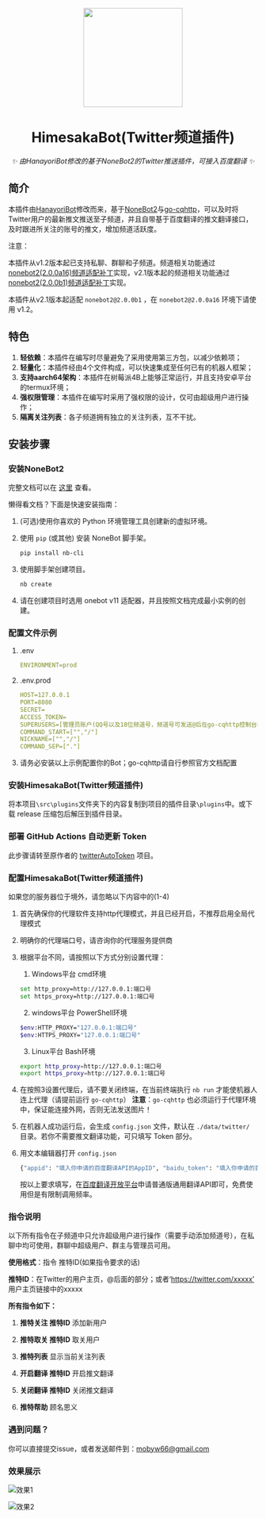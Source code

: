 <!-- markdownlint-disable MD033 MD041-->
<p align="center">
  <img src="https://cdn.jsdelivr.net/gh/mobyw/images@main/Comics/Himesaka.png" width="200" height="200"/>
</p>

<div align="center">

# HimesakaBot(Twitter频道插件)
<!-- markdownlint-disable-next-line MD036 -->
_✨ 由HanayoriBot修改的基于NoneBot2的Twitter推送插件，可接入百度翻译 ✨_

</div>

## 简介

本插件由[HanayoriBot](https://github.com/kanomahoro/nonebot-twitter)修改而来，基于[NoneBot2](https://github.com/nonebot/nonebot2)与[go-cqhttp](https://github.com/Mrs4s/go-cqhttp)，可以及时将Twitter用户的最新推文推送至子频道，并且自带基于百度翻译的推文翻译接口，及时跟进所关注的账号的推文，增加频道活跃度。

注意：

本插件从v1.2版本起已支持私聊、群聊和子频道。频道相关功能通过[nonebot2(2.0.0a16)频道适配补丁](https://gist.github.com/mnixry/57033047be55956e2168284bcf0bd4b6)实现，v2.1版本起的频道相关功能通过[nonebot2(2.0.0b1)频道适配补丁](https://gist.github.com/j1g5awi/4952d8951164988a8b8e627aeae92065)实现。

本插件从v2.1版本起适配 `nonebot2@2.0.0b1` ，在 `nonebot2@2.0.0a16` 环境下请使用 v1.2。

## 特色

1. **轻依赖**：本插件在编写时尽量避免了采用使用第三方包，以减少依赖项；
2. **轻量化**：本插件经由4个文件构成，可以快速集成至任何已有的机器人框架；
3. **支持aarch64架构**：本插件在树莓派4B上能够正常运行，并且支持安卓平台的termux环境；
4. **强权限管理**：本插件在编写时采用了强权限的设计，仅可由超级用户进行操作；
5. **隔离关注列表**：各子频道拥有独立的关注列表，互不干扰。

## 安装步骤

### 安装NoneBot2

完整文档可以在 [这里](https://v2.nonebot.dev/) 查看。

懒得看文档？下面是快速安装指南：

1. (可选)使用你喜欢的 Python 环境管理工具创建新的虚拟环境。

2. 使用 `pip` (或其他) 安装 NoneBot 脚手架。

   ```bash
   pip install nb-cli
   ```

3. 使用脚手架创建项目。

   ```bash
   nb create
   ```

4. 请在创建项目时选用 onebot v11 适配器，并且按照文档完成最小实例的创建。

### 配置文件示例

1. .env
   ```yml
   ENVIRONMENT=prod
   ```

2. .env.prod
   ```yml
   HOST=127.0.0.1
   PORT=8080
   SECRET=
   ACCESS_TOKEN=
   SUPERUSERS=[管理员账户(QQ号以及18位频道号，频道号可发送@后在go-cqhttp控制台获得)]
   COMMAND_START=["","/"]
   NICKNAME=["","/"]
   COMMAND_SEP=["."]
   ```

3. 请务必安装以上示例配置你的Bot；go-cqhttp请自行参照官方文档配置

### 安装HimesakaBot(Twitter频道插件)

将本项目`\src\plugins`文件夹下的内容复制到项目的插件目录`\plugins`中。或下载 release 压缩包后解压到插件目录。

### 部署 GitHub Actions 自动更新 Token

此步骤请转至原作者的 [twitterAutoToken](https://github.com/kanomahoro/twitterAutoToken) 项目。

### 配置HimesakaBot(Twitter频道插件)

如果您的服务器位于境外，请忽略以下内容中的(1-4)

1. 首先确保你的代理软件支持http代理模式，并且已经开启，不推荐启用全局代理模式

2. 明确你的代理端口号，请咨询你的代理服务提供商

3. 根据平台不同，请按照以下方式分别设置代理：

   1. Windows平台 cmd环境
   ```bash
   set http_proxy=http://127.0.0.1:端口号  
   set https_proxy=http://127.0.0.1:端口号  
   ```

   2. windows平台 PowerShell环境
   ```bash
   $env:HTTP_PROXY="127.0.0.1:端口号"  
   $env:HTTPS_PROXY="127.0.0.1:端口号" 
   ```

   3. Linux平台 Bash环境
   ```bash
   export http_proxy=http://127.0.0.1:端口号 
   export https_proxy=http://127.0.0.1:端口号 
   ```

4. 在按照3设置代理后，请不要关闭终端，在当前终端执行 `nb run` 才能使机器人连上代理（请提前运行 `go-cqhttp`）
   **注意**：`go-cqhttp` 也必须运行于代理环境中，保证能连接外网，否则无法发送图片！

5. 在机器人成功运行后，会生成 `config.json` 文件，默认在 `./data/twitter/` 目录。若你不需要推文翻译功能，可只填写 Token 部分。

6. 用文本编辑器打开 `config.json`
   ```bash
   {"appid": "填入你申请的百度翻译API的AppID", "baidu_token": "填入你申请的百度翻译API的密钥", ,"api_url":"推特Token更新地址"}
   ```
   按以上要求填写，在[百度翻译开放平台](https://api.fanyi.baidu.com/)申请普通版通用翻译API即可，免费使用但是有限制调用频率。

### 指令说明

以下所有指令在子频道中只允许超级用户进行操作（需要手动添加频道号），在私聊中均可使用，群聊中超级用户、群主与管理员可用。

**使用格式**：指令 推特ID(如果指令要求的话) 

**推特ID**：在Twitter的用户主页，@后面的部分；或者‘https://twitter.com/xxxxx’ 用户主页链接中的xxxxx

**所有指令如下：**

1. **推特关注 推特ID**
   添加新用户

2. **推特取关 推特ID**
   取关用户

3. **推特列表**
   显示当前关注列表

4. **开启翻译 推特ID**
   开启推文翻译

5. **关闭翻译 推特ID**
   关闭推文翻译

6.  **推特帮助**
   顾名思义

### 遇到问题？

你可以直接提交issue，或者发送邮件到：mobyw66@gmail.com

### 效果展示

![效果1](https://cdn.jsdelivr.net/gh/mobyw/images@main/Screenshots/Screenshot_0.jpg)

![效果2](https://cdn.jsdelivr.net/gh/mobyw/images@main/Screenshots/Screenshot_1.jpg)
